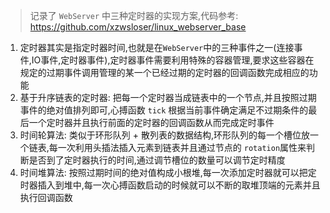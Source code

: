 > 记录了 `WebServer` 中三种定时器的实现方案,代码参考: https://github.com/xzwsloser/linux_webserver_base

1. 定时器其实是指定时器时间,也就是在`WebServer`中的三种事件之一(连接事件,IO事件,定时器事件),定时器事件需要利用特殊的容器管理,要求这些容器在规定的过期事件调用管理的某一个已经过期的定时器的回调函数完成相应的功能
2. 基于升序链表的定时器:  把每一个定时器当成链表中的一个节点,并且按照过期事件的绝对值排列即可,心搏函数 `tick` 根据当前事件确定满足不过期条件的最后一个定时器并且执行前面的定时器的回调函数从而完成定时事件
3. 时间轮算法: 类似于环形队列 + 散列表的数据结构,环形队列的每一个槽位放一个链表,每一次利用头插法插入元素到链表并且通过节点的 `rotation`属性来判断是否到了定时器执行的时间,通过调节槽位的数量可以调节定时精度
4. 时间堆算法: 按照过期时间的绝对值构成小根堆,每一次添加定时器就可以把定时器插入到堆中,每一次心搏函数启动的时候就可以不断的取堆顶端的元素并且执行回调函数